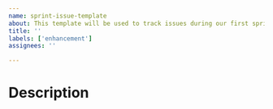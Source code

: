```yaml
---
name: sprint-issue-template
about: This template will be used to track issues during our first sprint.
title: ''
labels: ['enhancement']
assignees: ''

---
```


# Description
<!-- Provide a brief description of this issue’s purpose. -->

